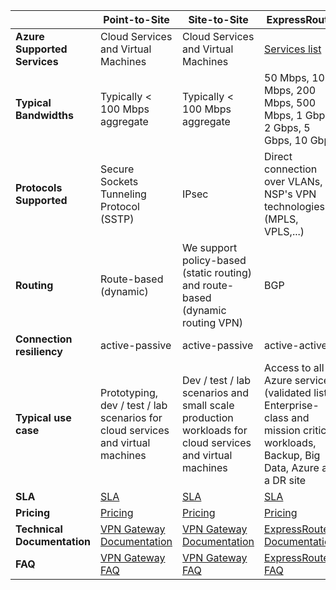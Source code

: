 |                              | **Point-to-Site**                                                                            | **Site-to-Site**                                                                                        | **ExpressRoute**                                                                                                                     |
|------------------------------|----------------------------------------------------------------------------------------------|---------------------------------------------------------------------------------------------------------|--------------------------------------------------------------------------------------------------------------------------------------|
| **Azure Supported Services** | Cloud Services and Virtual Machines                                                          | Cloud Services and Virtual Machines                                                                     | [Services list](/documentation/articles/expressroute-faqs/#supported-services)                                                       |
| **Typical Bandwidths**       | Typically < 100 Mbps aggregate                                                               | Typically < 100 Mbps aggregate                                                                          | 50 Mbps, 100 Mbps, 200 Mbps, 500 Mbps, 1 Gbps, 2 Gbps, 5 Gbps, 10 Gbps                                                               |
| **Protocols Supported**      | Secure Sockets Tunneling Protocol (SSTP)                                                     | IPsec                                                | Direct connection over VLANs, NSP's VPN technologies (MPLS, VPLS,...)                                                                                                    |
| **Routing**                  | Route-based (dynamic)                                                                        | We support policy-based (static routing) and route-based (dynamic routing VPN)                 | BGP                                                                                                                                  |
| **Connection resiliency**    | active-passive                                                                               | active-passive                                                                                          | active-active                                                                                                                        |
| **Typical use case**         | Prototyping, dev / test / lab scenarios for cloud services and virtual machines              | Dev / test / lab scenarios and small scale production workloads for cloud services and virtual machines | Access to all Azure services (validated list), Enterprise-class and mission critical workloads, Backup, Big Data, Azure as a DR site |
| **SLA**                      | [SLA](/support/legal/sla)                                        | [SLA](/support/legal/sla)                                                   | [SLA](/support/legal/sla)                                                                                |
| **Pricing**                  | [Pricing](/home/features/vpn-gateway/pricing/)                           | [Pricing](/home/features/vpn-gateway/pricing/)                                      | [Pricing](/home/features/expressroute/pricing/)                                                                   |
| **Technical Documentation**  | [VPN Gateway Documentation](/documentation/services/vpn-gateway/) | [VPN Gateway Documentation](/documentation/services/vpn-gateway/)            | [ExpressRoute Documentation](/documentation/services/expressroute/)                                        |
| **FAQ**                     | [VPN Gateway FAQ](/documentation/articles/vpn-gateway-vpn-faq/)                                                    | [VPN Gateway FAQ](/documentation/articles/vpn-gateway-vpn-faq/)                                                               | [ExpressRoute FAQ](/documentation/articles/expressroute-faqs/)                                                                             |
